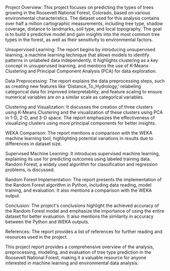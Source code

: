 Project Overview:
This project focuses on predicting the types of trees growing in the Roosevelt National Forest, Colorado, based on various environmental characteristics. The dataset used for this analysis contains over half a million cartographic measurements, including tree type, shadow coverage, distance to landmarks, soil type, and local topography. The goal is to build a predictive model and gain insights into the most common tree types in the forest, as well as their sensitivity to environmental factors.

Unsupervised Learning:
The report begins by introducing unsupervised learning, a machine learning technique that allows models to identify patterns in unlabeled data independently. It highlights clustering as a key concept in unsupervised learning, and mentions the use of K-Means Clustering and Principal Component Analysis (PCA) for data exploration.

Data Preprocessing:
The report explains the data preprocessing steps, such as creating new features like 'Distance_To_Hydrology,' relabeling categorical data for improved interpretability, and feature scaling to ensure numerical variables are on a similar scale as categorical variables.

Clustering and Visualization:
It discusses the creation of three clusters using K-Means Clustering and the visualization of these clusters using PCA in 1-D, 2-D, and 3-D space. The report emphasizes the effectiveness of visualizing clusters using more principal components for better insights.

WEKA Comparison:
The report mentions a comparison with the WEKA machine learning tool, highlighting potential variations in results due to differences in dataset size.

Supervised Machine Learning:
It introduces supervised machine learning, explaining its use for predicting outcomes using labeled training data. Random Forest, a widely used algorithm for classification and regression problems, is discussed.

Random Forest Implementation:
The report presents the implementation of the Random Forest algorithm in Python, including data reading, model training, and evaluation. It also mentions a comparison with the WEKA output.

Conclusion:
The project's conclusions highlight the achieved accuracy of the Random Forest model and emphasize the importance of using the entire dataset for better evaluation. It also mentions the similarity in accuracy between the Python and WEKA outputs.

References:
The report provides a list of references for further reading and resources used in the project.

This project report provides a comprehensive overview of the analysis, preprocessing, modeling, and evaluation of tree type prediction in the Roosevelt National Forest, making it a valuable resource for anyone interested in machine learning and environmental data analysis.
